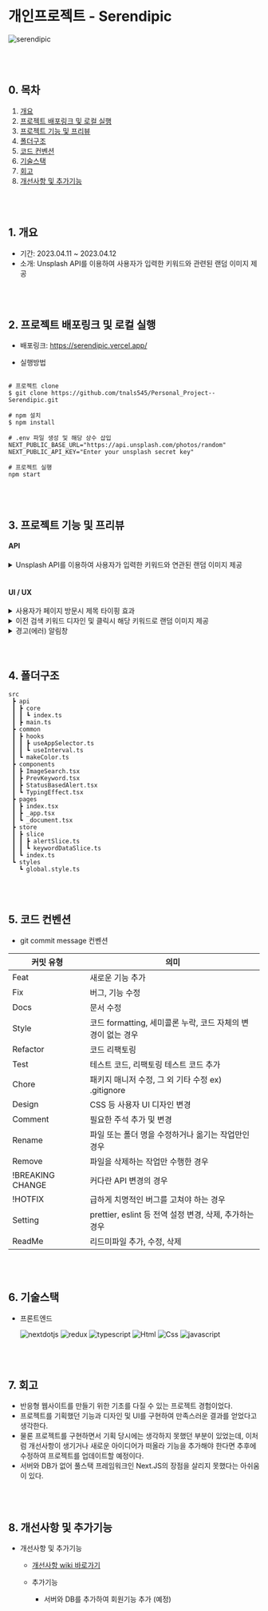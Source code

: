 # 개인프로젝트 - Serendipic

![serendipic](https://user-images.githubusercontent.com/92634711/232368543-b26544cb-ea22-4e16-80be-fc512bc7c8d5.PNG)

<br />
<br />

## 0. 목차

1. [개요](#1-개요)
2. [프로젝트 배포링크 및 로컬 실행](#2-프로젝트-배포링크-및-로컬-실행)
3. [프로젝트 기능 및 프리뷰](#3-프로젝트-기능-및-프리뷰)
4. [폴더구조](#4-폴더구조)
5. [코드 컨벤션](#5-코드-컨벤션)
6. [기술스택](#6-기술스택)
7. [회고](#7-회고)
8. [개선사항 및 추가기능](#8-개선사항-및-추가기능)

<br />
<br />

## 1. 개요

- 기간: 2023.04.11 ~ 2023.04.12
- 소개: Unsplash API를 이용하여 사용자가 입력한 키워드와 관련된 랜덤 이미지 제공

<br />
<br />

## 2. 프로젝트 배포링크 및 로컬 실행

- 배포링크: https://serendipic.vercel.app/

- 실행방법

```shell

# 프로젝트 clone
$ git clone https://github.com/tnals545/Personal_Project--Serendipic.git

# npm 설치
$ npm install

# .env 파일 생성 및 해당 상수 삽입
NEXT_PUBLIC_BASE_URL="https://api.unsplash.com/photos/random"
NEXT_PUBLIC_API_KEY="Enter your unsplash secret key"

# 프로젝트 실행
npm start

```

<br />
<br />

## 3. 프로젝트 기능 및 프리뷰

#### API

<details>
  <summary>Unsplash API를 이용하여 사용자가 입력한 키워드와 연관된 랜덤 이미지 제공</summary>
  <br />
  <div markdown="1">

![keyword_search](https://user-images.githubusercontent.com/92634711/232393695-f37c8eec-58d3-43ae-bfb3-a299313408c4.gif)

  </div>
</details>

<br />

#### UI / UX

<details>
  <summary>사용자가 페이지 방문시 제목 타이핑 효과</summary>
  <br />
  <div markdown="2">

![typing_effect](https://user-images.githubusercontent.com/92634711/232388454-77b6386b-5bc0-4fe2-a57e-952aebbbede0.gif)

  </div>
</details>

<details>
  <summary>이전 검색 키워드 디자인 및 클릭시 해당 키워드로 랜덤 이미지 제공</summary>
  <br />
  <div markdown="3">

![prev_keyword](https://user-images.githubusercontent.com/92634711/232394025-0a81d290-91c9-41ec-bd1d-7a070ba6f62e.gif)

  </div>
</details>

<details>
  <summary>경고(에러) 알림창</summary>
  <br />
  <div markdown="4">

![alert](https://user-images.githubusercontent.com/92634711/232393367-f1606435-6a61-498d-b4bd-40b903bc3160.gif)

  </div>
</details>

<br />
<br />

## 4. 폴더구조

```
src
 ┣ api
 ┃ ┣ core
 ┃ ┃ ┗ index.ts
 ┃ ┣ main.ts
 ┣ common
 ┃ ┣ hooks
 ┃ ┃ ┣ useAppSelector.ts
 ┃ ┃ ┗ useInterval.ts
 ┃ ┗ makeColor.ts
 ┣ components
 ┃ ┣ ImageSearch.tsx
 ┃ ┣ PrevKeyword.tsx
 ┃ ┣ StatusBasedAlert.tsx
 ┃ ┗ TypingEffect.tsx
 ┣ pages
 ┃ ┣ index.tsx
 ┃ ┣ _app.tsx
 ┃ ┗ _document.tsx
 ┣ store
 ┃ ┣ slice
 ┃ ┃ ┣ alertSlice.ts
 ┃ ┃ ┗ keywordDataSlice.ts
 ┃ ┗ index.ts
 ┗ styles
   ┗ global.style.ts
```

<br />
<br />

## 5. 코드 컨벤션

- git commit message 컨벤션

| 커밋 유형        | 의미                                                         |
| ---------------- | ------------------------------------------------------------ |
| Feat             | 새로운 기능 추가                                             |
| Fix              | 버그, 기능 수정                                              |
| Docs             | 문서 수정                                                    |
| Style            | 코드 formatting, 세미콜론 누락, 코드 자체의 변경이 없는 경우 |
| Refactor         | 코드 리팩토링                                                |
| Test             | 테스트 코드, 리팩토링 테스트 코드 추가                       |
| Chore            | 패키지 매니저 수정, 그 외 기타 수정 ex) .gitignore           |
| Design           | CSS 등 사용자 UI 디자인 변경                                 |
| Comment          | 필요한 주석 추가 및 변경                                     |
| Rename           | 파일 또는 폴더 명을 수정하거나 옮기는 작업만인 경우          |
| Remove           | 파일을 삭제하는 작업만 수행한 경우                           |
| !BREAKING CHANGE | 커다란 API 변경의 경우                                       |
| !HOTFIX          | 급하게 치명적인 버그를 고쳐야 하는 경우                      |
| Setting          | prettier, eslint 등 전역 설정 변경, 삭제, 추가하는 경우      |
| ReadMe           | 리드미파일 추가, 수정, 삭제                                  |

<br />
<br />

## 6. 기술스택

- 프론트엔드

  <img alt="nextdotjs" src ="https://img.shields.io/badge/next.js-000000.svg?&style=for-the-badge&logo=nextdotjs&logoColor=white"/>
  <img alt="redux" src ="https://img.shields.io/badge/redux-764ABC.svg?&style=for-the-badge&logo=redux&logoColor=white"/>
  <img alt="typescript" src ="https://img.shields.io/badge/typescript-3178C6.svg?&style=for-the-badge&logo=typescript&logoColor=white"/>
  <img alt="Html" src ="https://img.shields.io/badge/HTML5-E34F26.svg?&style=for-the-badge&logo=HTML5&logoColor=white"/>
  <img alt="Css" src ="https://img.shields.io/badge/CSS3-1572B6.svg?&style=for-the-badge&logo=CSS3&logoColor=white"/>
  <img alt="javascript" src ="https://img.shields.io/badge/javascript-F7DF1E.svg?&style=for-the-badge&logo=javascript&logoColor=black"/>

<br />
<br />

## 7. 회고

- 반응형 웹사이트를 만들기 위한 기초를 다질 수 있는 프로젝트 경험이었다.
- 프로젝트를 기획했던 기능과 디자인 및 UI를 구현하여 만족스러운 결과를 얻었다고 생각한다.
- 물론 프로젝트를 구현하면서 기획 당시에는 생각하지 못했던 부분이 있었는데, 이처럼 개선사항이 생기거나 새로운 아이디어가 떠올라 기능을 추가해야 한다면 추후에 수정하여 프로젝트를 업데이트할 예정이다.
- 서버와 DB가 없어 풀스택 프레임워크인 Next.JS의 장점을 살리지 못했다는 아쉬움이 있다.

<br />
<br />

## 8. 개선사항 및 추가기능

- 개선사항 및 추가기능

  - [개선사항 wiki 바로가기](https://github.com/tnals545/Personal_Project--Serendipic/wiki/%EA%B0%9C%EC%84%A0%EC%82%AC%ED%95%AD)

  - 추가기능

    - 서버와 DB를 추가하여 회원기능 추가 (예정)

<br />
<br />
